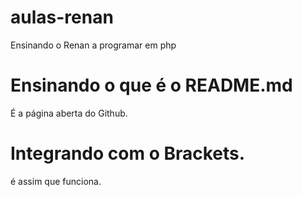 # aulas-renan
Ensinando o Renan a programar em php

# Ensinando o que é o README.md
É a página aberta do Github.

# Integrando com o Brackets.
é assim que funciona.